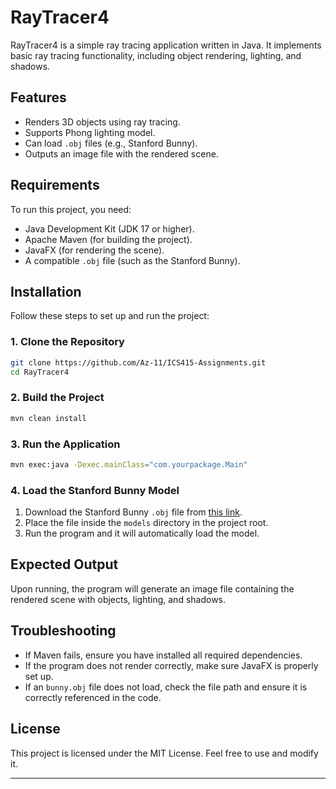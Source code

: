 # RayTracer4

RayTracer4 is a simple ray tracing application written in Java. It implements basic ray tracing functionality, including object rendering, lighting, and shadows.

## Features
- Renders 3D objects using ray tracing.
- Supports Phong lighting model.
- Can load `.obj` files (e.g., Stanford Bunny).
- Outputs an image file with the rendered scene.

## Requirements
To run this project, you need:
- Java Development Kit (JDK 17 or higher).
- Apache Maven (for building the project).
- JavaFX (for rendering the scene).
- A compatible `.obj` file (such as the Stanford Bunny).

## Installation
Follow these steps to set up and run the project:

### 1. Clone the Repository
```sh
git clone https://github.com/Az-11/ICS415-Assignments.git
cd RayTracer4
```
 
### 2. Build the Project
```sh
mvn clean install
```

### 3. Run the Application
```sh
mvn exec:java -Dexec.mainClass="com.yourpackage.Main"
```

### 4. Load the Stanford Bunny Model
1. Download the Stanford Bunny `.obj` file from [this link](http://graphics.stanford.edu/~mdfisher/Data/Meshes/bunny.obj).
2. Place the file inside the `models` directory in the project root.
3. Run the program and it will automatically load the model.

## Expected Output
Upon running, the program will generate an image file containing the rendered scene with objects, lighting, and shadows.

## Troubleshooting
- If Maven fails, ensure you have installed all required dependencies.
- If the program does not render correctly, make sure JavaFX is properly set up.
- If an `bunny.obj` file does not load, check the file path and ensure it is correctly referenced in the code.

## License
This project is licensed under the MIT License. Feel free to use and modify it.

---



